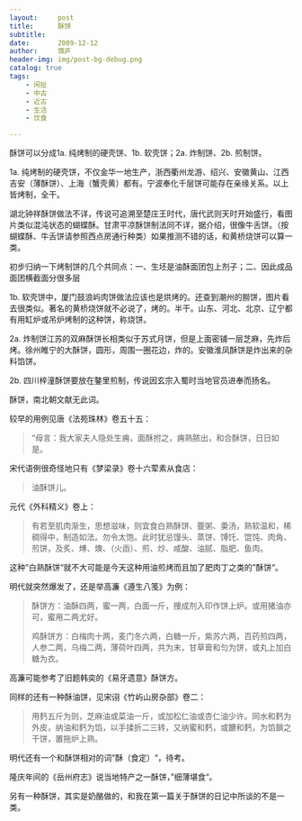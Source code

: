 ```yaml
---
layout:     post
title:      酥饼
subtitle:   
date:       2009-12-12
author:     慎庐
header-img: img/post-bg-debug.png
catalog: true
tags:
    - 闲扯
    - 中古
    - 近古
    - 生活
    - 饮食

---
```



酥饼可以分成1a. 纯烤制的硬壳饼、1b. 软壳饼；2a. 炸制饼、2b. 煎制饼。

1a. 纯烤制的硬壳饼，不仅金华一地生产，浙西衢州龙游、绍兴、安徽黄山、江西吉安（薄酥饼）、上海（蟹壳黄）都有。宁波奉化千层饼可能存在亲缘关系。以上皆烤制，全干。

湖北钟祥酥饼做法不详，传说可追溯至楚庄王时代，唐代武则天时开始盛行，看图片类似混沌状态的蝴蝶酥。甘肃平凉酥饼制法同不详，据介绍，很像牛舌饼。（按蝴蝶酥、牛舌饼请参照西点房通行种类）如果推测不错的话，和黄桥烧饼可以算一类。

初步归纳一下烤制饼的几个共同点：一、生坯是油酥面团包上剂子；二、因此成品面团横截面分很多层

1b. 软壳饼中，厦门鼓浪屿肉饼做法应该也是烘烤的。还查到潮州的朥饼，图片看去很类似。著名的黄桥烧饼就不必说了，烤的。半干。山东、河北、北京、辽宁都有用缸炉或吊炉烤制的这种饼，称烧饼。

2a. 炸制饼江苏的双麻酥饼长相类似于苏式月饼，但是上面密铺一层芝麻，先炸后烤。徐州睢宁的大酥饼，圆形，周围一圈花边，炸的。安徽淮凤酥饼是炸出来的杂料馅饼。

2b. 四川梓潼酥饼要放在鏊里煎制，传说因玄宗入蜀时当地官员进奉而扬名。





酥饼，南北朝文献无此词。

较早的用例见唐《法苑珠林》卷五十五：

> “母言：我大家夫人隐处生痈，面酥拊之，痈熟脓出，和合酥饼，日日如是。

宋代语例很奇怪地只有《梦梁录》卷十六荤素从食店：

> 油酥饼儿。

元代《外科精义》卷上：

> 有若至肌肉渐生，思想滋味，则宜食白熟酥饼、虀粥、羮汤，熟软温和，稀稠得中，制造如法。勿令太饱。此时犹忌馒头、蒸饼、馎饦、馄饨、肉角、煎饼，及炙、煿、燠、（火臿）、煎、炒、咸酸、油腻、脂肥、鱼肉。

这种”白熟酥饼“就不大可能是今天这种用油煎烤而且加了肥肉丁之类的”酥饼“。

明代就突然爆发了，还是举高濂《遵生八笺》为例：

> 酥饼方：油酥四两，蜜一两，白面一斤，捜成剂入印作饼上炉。或用猪油亦可，蜜用二两尤好。
>
> 鸡酥饼方：白梅肉十两，麦门冬六两，白糖一斤，紫苏六两，百药煎四两，人参二两，乌梅二两，薄荷叶四两，共为末，甘草膏和匀为饼，或丸上加白糖为衣。

高濂可能参考了旧题韩奕的《易牙遗意》酥饼方。

同样的还有一种酥油饼，见宋诩《竹屿山房杂部》卷二：

> 用麫五斤为则，芝麻油或菜油一斤，或加松仁油或杏仁油少许。同水和麫为外皮，纳油和麫为馅，以手揉折二三转，又纳蜜和麫，或餹和麫，为馅鎻之干饼，置拖炉上熟。

明代还有一个和酥饼相对的词”酥（食定）“，待考。

隆庆年间的《岳州府志》说当地特产之一酥饼，”细薄堪食“。

 

另有一种酥饼，其实是奶酪做的，和我在第一篇关于酥饼的日记中所谈的不是一类。
